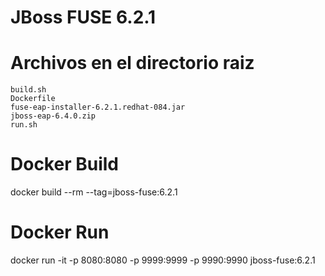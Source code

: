 # JBoss FUSE 6.2.1 

# Archivos en el directorio raiz
	build.sh  
	Dockerfile  
	fuse-eap-installer-6.2.1.redhat-084.jar  
	jboss-eap-6.4.0.zip  
	run.sh

# Docker Build
docker build --rm --tag=jboss-fuse:6.2.1


# Docker Run
docker run -it -p 8080:8080 -p 9999:9999 -p 9990:9990 jboss-fuse:6.2.1

